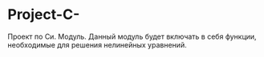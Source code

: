 # Project-C-
Проект по Си. Модуль.
Данный модуль будет включать в себя функции, необходимые для решения нелинейных уравнений.
